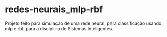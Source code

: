 # redes-neurais_mlp-rbf
Projeto feito para simulação de uma rede neural, para classificação usando mlp e rbf, para a disciplina de Sistemas Inteligentes.

